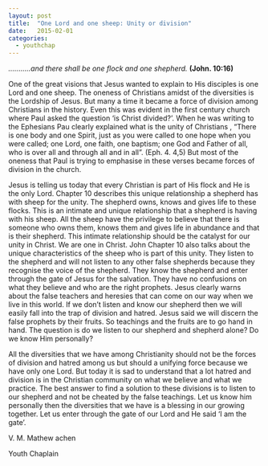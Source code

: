 ```yaml
---
layout: post
title:  "One Lord and one sheep: Unity or division"
date:   2015-02-01
categories: 
  - youthchap
---
```


*...........and there shall be one flock and one shepherd.* **(John. 10:16)**

One of the great visions that Jesus wanted to explain to His disciples is one Lord and one sheep. The oneness of Christians amidst of the diversities is the Lordship of Jesus. But many a time it became a force of division among Christians in the history. Even this was evident in the first century church where Paul asked the question ‘is Christ divided?’. When he was writing to the Ephesians Pau clearly explained what is the unity of Christians , “There is one body and one Spirit, just as you were called to one hope when you were called; one Lord, one faith, one baptism; one God and Father of all, who is over all and through all and in all”. (Eph. 4. 4,5) But most of the oneness that Paul is trying to emphasise in these verses became forces of division in the church.

Jesus is telling us today that every Christian is part of His flock and He is the only Lord. Chapter 10 describes this unique relationship a shepherd has with sheep for the unity. The shepherd owns, knows and gives life to these flocks. This is an intimate and unique relationship that a shepherd is having with his sheep. All the sheep have the privilege to believe that there is someone who owns them, knows them and gives life in abundance and that is their shepherd. This intimate relationship should be the catalyst for our unity in Christ. We are one in Christ. John Chapter 10 also talks about the unique characteristics of the sheep who is part of this unity. They listen to the shepherd and will not listen to any other false shepherds because they recognise the voice of the shepherd. They know the shepherd and enter through the gate of Jesus for the salvation. They have no confusions on what they believe and who are the right prophets. Jesus clearly warns about the false teachers and heresies that can come on our way when we live in this world. If we don’t listen and know our shepherd then we will easily fall into the trap of division and hatred. Jesus said we will discern the false prophets by their fruits. So teachings and the fruits are to go hand in hand. The question is do we listen to our shepherd and shepherd alone? Do we know Him personally?

All the diversities that we have among Christianity should not be the forces of division and hatred among us but should a unifying force because we have only one Lord. But today it is sad to understand that a lot hatred and division is in the Christian community on what we believe and what we practice. The best answer to find a solution to these divisions is to listen to our shepherd and not be cheated by the false teachings. Let us know him personally then the diversities that we have is a blessing in our growing together. Let us enter through the gate of our Lord and He said ‘I am the gate’.

V. M. Mathew achen

Youth Chaplain